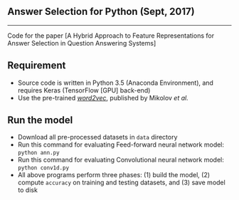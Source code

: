 ## Answer Selection for Python (Sept, 2017) ##


----------
Code for the paper [A Hybrid Approach to Feature Representations for Answer Selection in Question Answering Systems]

Requirement
-------

 - Source code is written in Python 3.5 (Anaconda Environment), and requires Keras (TensorFlow [GPU] back-end)
 - Use the pre-trained [*word2vec*](https://drive.google.com/file/d/0B7XkCwpI5KDYNlNUTTlSS21pQmM/edit?usp=sharing), published by Mikolov *et al.*

Run the model
-------

 - Download all pre-processed datasets in `data` directory
 - Run this command for evaluating Feed-forward neural network model: `python ann.py`
 - Run this command for evaluating Convolutional neural network model: `python conv1d.py`
 - All above programs perform three phases: (1) build the model, (2) compute `accuracy` on training and testing datasets, and (3) save model to disk
